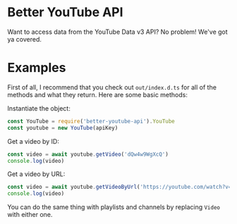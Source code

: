 # Better YouTube API
Want to access data from the YouTube Data v3 API? No problem! We've got ya covered.

# Examples
First of all, I recommend that you check out `out/index.d.ts` for all of the methods and what they return. Here are some basic methods:

Instantiate the object:

```js
const YouTube = require('better-youtube-api').YouTube
const youtube = new YouTube(apiKey)
```

Get a video by ID:

```js
const video = await youtube.getVideo('dQw4w9WgXcQ')
console.log(video)
```

Get a video by URL:

```js
const video = await youtube.getVideoByUrl('https://youtube.com/watch?v=dQw4w9WgXcQ')
console.log(video)
```

You can do the same thing with playlists and channels by replacing `Video` with either one.
